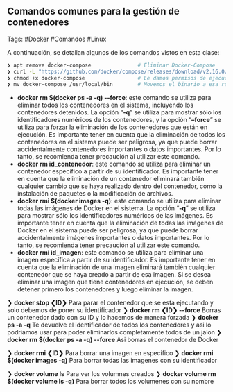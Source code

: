 ## Comandos comunes para la gestión de contenedores

Tags: #Docker #Comandos #Linux 

A continuación, se detallan algunos de los comandos vistos en esta clase:

```bash
❯ apt remove docker-compose               # Eliminar Docker-Compose
❯ curl -L "https://github.com/docker/compose/releases/download/v2.16.0/docker-compose-$(uname -s)-$(uname -m)" -o docker-compose  # Descarga un binario de Docker-Compose
❯ chmod +x docker-compose                 # Le damos permisos de ejecucion
❯ mv docker-compose /usr/local/bin        # Movemos el binario a esa ruta para que se ejecute desde cualquier parte 
```

-   **docker rm $(docker ps -a -q) --force**: este comando se utiliza para eliminar todos los contenedores en el sistema, incluyendo los contenedores detenidos. La opción “**-q**” se utiliza para mostrar sólo los identificadores numéricos de los contenedores, y la opción “**–force**” se utiliza para forzar la eliminación de los contenedores que están en ejecución. Es importante tener en cuenta que la eliminación de todos los contenedores en el sistema puede ser peligrosa, ya que puede borrar accidentalmente contenedores importantes o datos importantes. Por lo tanto, se recomienda tener precaución al utilizar este comando.
-   **docker rm id_contenedor**: este comando se utiliza para eliminar un contenedor específico a partir de su identificador. Es importante tener en cuenta que la eliminación de un contenedor eliminará también cualquier cambio que se haya realizado dentro del contenedor, como la instalación de paquetes o la modificación de archivos.
-   **docker rmi $(docker images -q)**: este comando se utiliza para eliminar todas las imágenes de Docker en el sistema. La opción “**-q**” se utiliza para mostrar sólo los identificadores numéricos de las imágenes. Es importante tener en cuenta que la eliminación de todas las imágenes de Docker en el sistema puede ser peligrosa, ya que puede borrar accidentalmente imágenes importantes o datos importantes. Por lo tanto, se recomienda tener precaución al utilizar este comando.
-   **docker rmi id_imagen**: este comando se utiliza para eliminar una imagen específica a partir de su identificador. Es importante tener en cuenta que la eliminación de una imagen eliminará también cualquier contenedor que se haya creado a partir de esa imagen. Si se desea eliminar una imagen que tiene contenedores en ejecución, se deben detener primero los contenedores y luego eliminar la imagen.


❯ **docker stop ❮ID❯** Para parar el contenedor que se esta ejecutando y solo debemos de poner su identificador 
❯ **docker rm ❮ID❯ --force** Borras un contenedor dado con su ID y lo hacemos de manera forzada 
❯ **docker ps -a -q** Te devuelve el identificador de todos los contenedores y asi lo podriamos usar para poder eliminarlos completamente todos de un jalon
❯ **docker rm $(docker ps -a -q) --force**  Asi borras el contenedor de Docker

❯ **docker rmi ❮ID❯** Para borrar una imagen en especifico
❯ **docker rmi $(docker images -q)** Para borrar todas las imagenes con su identificador

❯ **docker volume ls** Para ver los volumnes creados 
❯ **docker volume rm $(docker volume ls -q)** Para borrar todos los volumenes con su nombre